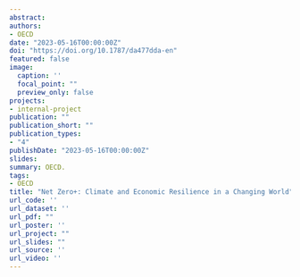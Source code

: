 ```yaml
---
abstract: 
authors:
- OECD
date: "2023-05-16T00:00:00Z"
doi: "https://doi.org/10.1787/da477dda-en"
featured: false
image:
  caption: ''
  focal_point: ""
  preview_only: false
projects:
- internal-project
publication: ""
publication_short: ""
publication_types:
- "4"
publishDate: "2023-05-16T00:00:00Z"
slides: 
summary: OECD.
tags:
- OECD
title: "Net Zero+: Climate and Economic Resilience in a Changing World"
url_code: ''
url_dataset: ''
url_pdf: ""
url_poster: ''
url_project: ""
url_slides: ""
url_source: ''
url_video: ''
---
```

